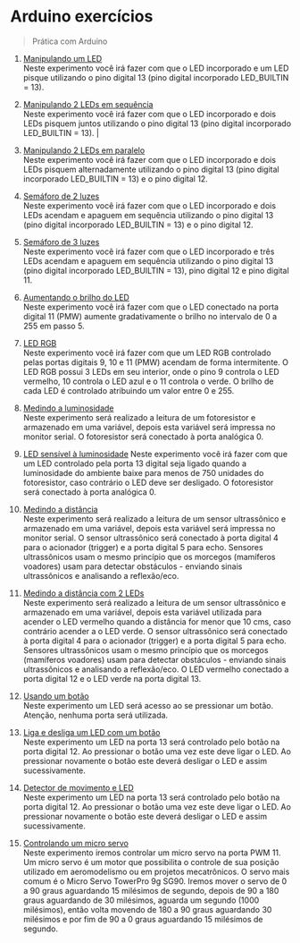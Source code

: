# Arduino exercícios
> Prática com Arduino

01. [Manipulando um LED](https://github.com/joanaleoni/arduino-exercicios/tree/main/01-manipulando-um-led)  
Neste experimento você irá fazer com que o LED incorporado e um LED pisque utilizando o pino digital 13 (pino digital incorporado LED_BUILTIN = 13).
  
02. [Manipulando 2 LEDs em sequência](https://github.com/joanaleoni/arduino-exercicios/tree/main/02-manipulando-2-leds-em-sequencia)  
Neste experimento você irá fazer com que o LED incorporado e dois LEDs pisquem juntos utilizando o pino digital 13 (pino digital incorporado LED_BUILTIN = 13). |
  
03. [Manipulando 2 LEDs em paralelo](https://github.com/joanaleoni/arduino-exercicios/tree/main/03-manipulando-2-leds-em-paralelo)  
Neste experimento você irá fazer com que o LED incorporado e dois LEDs pisquem alternadamente utilizando o pino digital 13 (pino digital incorporado LED_BUILTIN = 13) e o pino digital 12. 
  
04. [Semáforo de 2 luzes](https://github.com/joanaleoni/arduino-exercicios/tree/main/04-semaforo-de-2-luzes)  
Neste experimento você irá fazer com que o LED incorporado e dois LEDs acendam e apaguem em sequência utilizando o pino digital 13 (pino digital incorporado LED_BUILTIN = 13) e o pino digital 12. 
  
05. [Semáforo de 3 luzes](https://github.com/joanaleoni/arduino-exercicios/tree/main/05-semaforo-de-3-luzes)  
Neste experimento você irá fazer com que o LED incorporado e três LEDs acendam e apaguem em sequência utilizando o pino digital 13 (pino digital incorporado LED_BUILTIN = 13), pino digital 12 e pino digital 11.

06. [Aumentando o brilho do LED](https://github.com/joanaleoni/arduino-exercicios/tree/main/06-aumentando-brilho-do-led)  
Neste experimento você irá fazer com que o LED conectado na porta digital 11 (PMW) aumente gradativamente o brilho no intervalo de 0 a 255 em passo 5. 
  
07. [LED RGB](https://github.com/joanaleoni/arduino-exercicios/tree/main/07-led-rgb)  
Neste experimento você irá fazer com que um LED RGB controlado pelas portas digitais 9, 10 e 11 (PMW) acendam de forma intermitente. O LED RGB possui 3 LEDs em seu interior, onde o pino 9 controla o LED vermelho, 10 controla o LED azul e o 11 controla o verde. O brilho de cada LED é controlado atribuindo um valor entre 0 e 255. 
  
08. [Medindo a luminosidade](https://github.com/joanaleoni/arduino-exercicios/tree/main/08-medindo-a-luminosidade)  
Neste experimento será realizado a leitura de um fotoresistor e armazenado em uma variável, depois esta variável será impressa no monitor serial. O fotoresistor será conectado à porta analógica 0. 
  
09. [LED sensível à luminosidade](https://github.com/joanaleoni/arduino-exercicios/tree/main/09-led-sensivel-a-luminosidade)
Neste experimento você irá fazer com que um LED controlado pela porta 13 digital seja ligado quando a luminosidade do ambiente baixe para menos de 750 unidades do fotoresistor, caso contrário o LED deve ser desligado. O fotoresistor será conectado à porta analógica 0. 
  
10. [Medindo a distância](https://github.com/joanaleoni/arduino-exercicios/tree/main/10-medindo-a-distancia)  
Neste experimento será realizado a leitura de um sensor ultrassônico e armazenado em uma variável, depois esta variável será impressa no monitor serial. O sensor ultrassônico será conectado à porta digital 4 para o acionador (trigger) e a porta digital 5 para echo. Sensores ultrassônicos usam o mesmo princípio que os morcegos (mamíferos voadores) usam para detectar obstáculos - enviando sinais ultrassônicos e analisando a reflexão/eco.
  
11. [Medindo a distância com 2 LEDs](https://github.com/joanaleoni/arduino-exercicios/tree/main/11-medindo-a-distancia-com-2-leds)  
Neste experimento será realizado a leitura de um sensor ultrassônico e armazenado em uma variável, depois esta variável utilizada para acender o LED vermelho quando a distância for menor que 10 cms, caso contrário acender a o LED verde. O sensor ultrassônico será conectado à porta digital 4 para o acionador (trigger) e a porta digital 5 para echo. Sensores ultrassônicos usam o mesmo princípio que os morcegos (mamíferos voadores) usam para detectar obstáculos - enviando sinais ultrassônicos e analisando a reflexão/eco. O LED vermelho conectado a porta digital 12 e o LED verde na porta digital 13.
   
12. [Usando um botão](https://github.com/joanaleoni/arduino-exercicios/tree/main/12-usando-um-botao)  
Neste experimento um LED será acesso ao se pressionar um botão. Atenção, nenhuma porta será utilizada.
  
13. [Liga e desliga um LED com um botão](https://github.com/joanaleoni/arduino-exercicios/tree/main/13-liga-e-desliga-um-led-com-um-botao)  
Neste experimento um LED na porta 13 será controlado pelo botão na porta digital 12. Ao pressionar o botão uma vez este deve ligar o LED. Ao pressionar novamente o botão este deverá desligar o LED e assim sucessivamente. 
  
14. [Detector de movimento e LED](https://github.com/joanaleoni/arduino-exercicios/tree/main/14-detector-de-movimento-e-led)  
Neste experimento um LED na porta 13 será controlado pelo botão na porta digital 12. Ao pressionar o botão uma vez este deve ligar o LED. Ao pressionar novamente o botão este deverá desligar o LED e assim sucessivamente. 
  
15. [Controlando um micro servo](https://github.com/joanaleoni/arduino-exercicios/tree/main/15-controlando-um-micro-servo)  
Neste experimento iremos controlar um micro servo na porta PWM 11. Um micro servo é um motor que possibilita o controle de sua posição utilizado em aeromodelismo ou em projetos mecatrônicos. O servo mais comum é o Micro Servo TowerPro 9g SG90. Iremos mover o servo de 0 a 90 graus aguardando 15 milésimos de segundo, depois de 90 a 180 graus aguardando de 30 milésimos, aguarda um segundo (1000 milésimos), então volta movendo de 180 a 90 graus aguardando 30 milésimos e por fim de 90 a 0 graus aguardando 15 milésimos de segundo.
